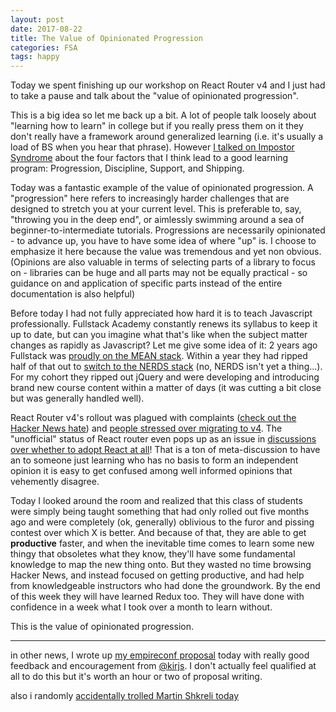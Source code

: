 ```yaml
---
layout: post
date: 2017-08-22
title: The Value of Opinionated Progression
categories: FSA
tags: happy
---
```


Today we spent finishing up our workshop on React Router v4 and I just had to take a pause and talk about the "value of opinionated progression".

This is a big idea so let me back up a bit. A lot of people talk loosely about "learning how to learn" in college but if you really press them on it they don't really have a framework around generalized learning (i.e. it's usually a load of BS when you hear that phrase). However [I talked on Impostor Syndrome](https://www.impostor-syndrome.org/episodes/s0e02-freecodecamp) about the four factors that I think lead to a good learning program: Progression, Discipline, Support, and Shipping. 

Today was a fantastic example of the value of opinionated progression. A "progression" here refers to increasingly harder challenges that are designed to stretch you at your current level. This is preferable to, say, "throwing you in the deep end", or aimlessly swimming around a sea of beginner-to-intermediate tutorials. Progressions are necessarily opinionated - to advance up, you have to have some idea of where "up" is. I choose to emphasize it here because the value was tremendous and yet non obvious. (Opinions are also valuable in terms of selecting parts of a library to focus on - libraries can be huge and all parts may not be equally practical - so guidance on and application of specific parts instead of the entire documentation is also helpful)

Before today I had not fully appreciated how hard it is to teach Javascript professionally. Fullstack Academy constantly renews its syllabus to keep it up to date, but can you imagine what that's like when the subject matter changes as rapidly as Javascript? Let me give some idea of it: 2 years ago Fullstack was [proudly on the MEAN stack](https://www.fullstackacademy.com/blog/its-nice-to-be-mean-mongodb). Within a year they had ripped half of that out to [switch to the NERDS stack](https://www.fullstackacademy.com/blog/angular-to-react-fullstack-academy-updates-its-curriculum) (no, NERDS isn't yet a thing...). For my cohort they ripped out jQuery and were developing and introducing brand new course content within a matter of days (it was cutting a bit close but was generally handled well).

React Router v4's rollout was plagued with complaints ([check out the Hacker News hate](https://news.ycombinator.com/item?id=12511419)) and [people stressed over migrating to v4](https://themeteorchef.com/tutorials/getting-started-with-react-router-v4). The "unofficial" status of React router even pops up as an issue in [discussions over whether to adopt React at all](https://news.ycombinator.com/item?id=15052691)! That is a ton of meta-discussion to have an to someone just learning who has no basis to form an independent opinion it is easy to get confused among well informed opinions that vehemently disagree.

Today I looked around the room and realized that this class of students were simply being taught something that had only rolled out five months ago and were completely (ok, generally) oblivious to the furor and pissing contest over which X is better. And because of that, they are able to get **productive** faster, and when the inevitable time comes to learn some new thingy that obsoletes what they know, they'll have some fundamental knowledge to map the new thing onto. But they wasted no time browsing Hacker News, and instead focused on getting productive, and had help from knowledgeable instructors who had done the groundwork. By the end of this week they will have learned Redux too. They will have done with confidence in a week what I took over a month to learn without.

This is the value of opinionated progression.

---

in other news, I wrote up [my empireconf proposal](https://docs.google.com/document/d/13yHKqrQEaigChPYHoO7ms8HdT_8rx2QY2eFBxFjABfg/edit?usp=sharing) today with really good feedback and encouragement from [@kirjs](http://twitter.com/kirjs). I don't actually feel qualified at all to do this but it's worth an hour or two of proposal writing.

also i randomly [accidentally trolled Martin Shkreli today](https://twitter.com/swyx/status/900143781852442624)
